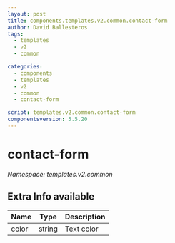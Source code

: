 ```yaml
---
layout: post
title: components.templates.v2.common.contact-form
author: David Ballesteros
tags:
  - templates
  - v2
  - common

categories:
  - components
  - templates
  - v2
  - common
  - contact-form

script: templates.v2.common.contact-form
componentsversion: 5.5.20
---
```

# contact-form

*Namespace: templates.v2.common*

## Extra Info available

| Name | Type | Description |
| --- | --- | --- |
| color | string | Text color |
